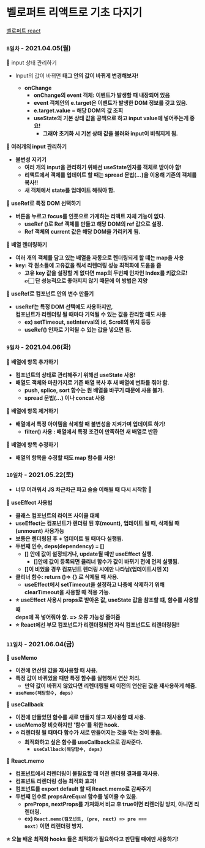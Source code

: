 # 벨로퍼트 리액트로 기초 다지기



 [벨로퍼트 react](https://react.vlpt.us/)

### `8일차` - 2021.04.05(월)

👾 input 상태 관리하기<br>
+ Input의 값이 바뀌면 <b> 태그 안의 값이 바뀌게 변경해보자!
	+ **onChange**
		+ onChange의 event 객체: 이벤트가 발생할 때 내장되어 있음
		+ event 객체안의 e.target은 이벤트가 발생한 DOM 정보를 갖고 있음.
		+ e.target.value = 해당 DOM의 값 조회
		+ useState의 기본 상태 값을 공백으로 하고 input value에 넣어주는게 중요!
			+ 그래야 초기화 시 기본 상태 값을 불러와 input이 비워지게 됨.

👾 여러개의 input 관리하기<br>
+ **불변성 지키기**
	+ 여러 개의 input을 관리하기 위해선 useState인자를 객체로 받아야 함!
	+ 리액트에서 객체를 업데이트 할 때는 spread 문법(...)을 이용해 기존의 객체를 복사!!
	+ 새 객체에서 state를 업데이트 해줘야 함.

👾 **useRef**로 특정 DOM 선택하기<br>
+ 버튼을 누르고 focus를 인풋으로 가게하는 리액트 자체 기능이 없다.
	+ useRef ()로 Ref 객체를 만들고 해당 DOM의 ref 값으로 설정.
	+ Ref 객체의 current 값은 해당 DOM을 가리키게 됨.

👾 배열 렌더링하기<br>
+ 여러 개의 객체를 담고 있는 배열을 자동으로 렌더링되게 할 떄는 **map**을 사용
+ key: 각 원소들에 고유값을 줘서 리렌더링 성능 최적화에 도움을 줌
	+ 고유 key 값을 설정할 게 없다면 map의 두번째 인자인 Index를 키값으로!<br>
	👉🏻 단 성능적으로 좋아지지 않기 때문에 이 방법은 지양

👾 **useRef**로 컴포넌트 안의 변수 만들기<br>
+ useRef는 특정 DOM 선택에도 사용하지만,<br>
컴포넌트가 리렌더링 될 때마다 기억될 수 있는 값을 관리할 때도 사용
	+ ex) setTimeout, setInterval의 id, Scroll의 위치 등등
	+ useRef() 인자로 기억될 수 있는 값을 넣으면 됨.


### `9일차` - 2021.04.06(화)

👾 배열에 항목 추가하기<br>
+ 컴포넌트의 상태로 관리해주기 위해선 useState 사용!
+ 배열도 객체와 마찬가지로 기존 배열 복사 후 새 배열에 변화를 줘야 함.
	+ push, splice, sort 함수는 원 배열을 바꾸기 떄문에 사용 불가.
	+ spread 문법(...) 이나 concat 사용

👾 배열에 항목 제거하기<br>
+ 배열에서 특정 아이템을 삭제할 때 불변성을 지켜가며 업데이트 하기!
	+ filter() 사용 : 배열에서 특정 조건이 만족하면 새 배열로 반환

👾 배열에 항목 수정하기<br>
+ 배열의 항목을 수정할 때도 map 함수를 사용!


### `10일차` - 2021.05.22(토)
+ 너무 어려워서 JS 차근차근 파고 슬슬 이해될 때 다시 시작함 🥲

👾 useEffect 사용법
+ 클래스 컴포넌트의 라이프 사이클 대체
+ useEffect는 컴포넌트가 렌더링 된 후(mount), 업데이트 될 때, 삭제될 때(unmount) 사용가능
+ 보통은 렌더링된 후 + 업데이트 될 때마다 실행됨.
+ 두번째 인수, deps(dependency) = []
	+ [] 안에 값이 설정되거나, update될 때만 useEffect 실행.
		+ []안에 값이 등록되면 클리너 함수가 값이 바뀌기 전에 먼저 실행됨.
	+ []이 비었을 경우 컴포넌트 렌더링 시에만 나타남(업데이트시엔 X)
+ 클리너 함수: return ()=> {} 로 삭제될 때 사용.
	+ useEffect에서 setTimeout을 설정하고 나중에 삭제하기 위해<br>
	clearTimeout을 사용할 때 적용 가능.
+ ⭐️ useEffect 사용시 props로 받아온 값, useState 값을 참조할 떄, 함수를 사용할 때<br>
deps에 꼭 넣어줘야 함. => 오류 가능성 줄여줌
+ ⭐️ React에선 부모 컴포넌트가 리렌더링되면 자식 컴포넌트도 리렌더링됨!!


### `11일차` - 2021.06.04(금)
👾 useMemo
+ 이전에 연산된 값을 재사용할 때 사용.
+ 특정 값이 바뀌었을 때만 특정 함수를 실행해서 연산 처리.
	+ 만약 값이 바뀌지 않았다면 리렌더링될 때 이전의 연산된 값을 재사용하게 해줌.
+ <code>useMemo(해당함수, deps)</code>

👾 useCallback
+ 이전에 만들었던 함수를 새로 만들지 않고 재사용할 떄 사용.
+ useMemo랑 비슷하지만 '함수'를 위한 hook.
+ ⭐️ 리렌더링 될 때마다 함수가 새로 만들어지는 것을 막는 것이 좋음.
	+ 최적화하고 싶은 함수를 useCallback으로 감싸준다.
		+ <code>useCallback(해당함수, deps)</code>

👾 React.memo
+ 컴포넌트에서 리렌더링이 불필요할 때 이전 렌더링 결과를 재사용.
+ 컴포넌트 리렌더링 성능 최적화 효과!
+ 컴포넌트를 export default 할 때 React.memo로 감싸주기
+ 두번째 인수로 propsAreEqual 함수를 넣어줄 수 있음.
	+ preProps, nextProps를 가져와서 비교 후 true이면 리렌더링 방지, 아니면 리렌더링.
	+ ex) <code>React.memo(컴포넌트, (pre, next) => pre === next)</code> 이면 리렌더링 방지.

⭐️ 오늘 배운 최적화 hooks 들은 최적화가 필요하다고 판단될 때에만 사용하기!




